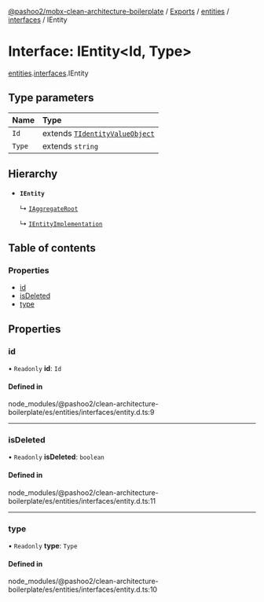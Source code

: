 [@pashoo2/mobx-clean-architecture-boilerplate](../README.md) / [Exports](../modules.md) / [entities](../modules/entities.md) / [interfaces](../modules/entities.interfaces.md) / IEntity

# Interface: IEntity<Id, Type\>

[entities](../modules/entities.md).[interfaces](../modules/entities.interfaces.md).IEntity

## Type parameters

| Name | Type |
| :------ | :------ |
| `Id` | extends [`TIdentityValueObject`](../modules/valueobject.interfaces.md#tidentityvalueobject) |
| `Type` | extends `string` |

## Hierarchy

- **`IEntity`**

  ↳ [`IAggregateRoot`](aggregates.interfaces.iaggregateroot.md)

  ↳ [`IEntityImplementation`](entities.interfaces.ientityimplementation.md)

## Table of contents

### Properties

- [id](entities.interfaces.ientity.md#id)
- [isDeleted](entities.interfaces.ientity.md#isdeleted)
- [type](entities.interfaces.ientity.md#type)

## Properties

### id

• `Readonly` **id**: `Id`

#### Defined in

node_modules/@pashoo2/clean-architecture-boilerplate/es/entities/interfaces/entity.d.ts:9

___

### isDeleted

• `Readonly` **isDeleted**: `boolean`

#### Defined in

node_modules/@pashoo2/clean-architecture-boilerplate/es/entities/interfaces/entity.d.ts:11

___

### type

• `Readonly` **type**: `Type`

#### Defined in

node_modules/@pashoo2/clean-architecture-boilerplate/es/entities/interfaces/entity.d.ts:10
